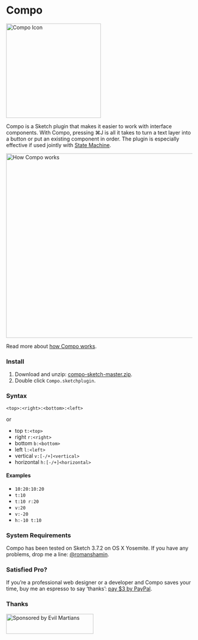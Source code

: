 # Compo

<img width="256" height="256" src="images/compo-icon@2x.png" title="Compo Icon">

Compo is a Sketch plugin that makes it easier to work with interface components. With Compo, pressing ⌘J is all it takes to turn a text layer into a button or put an existing component in order. The plugin is especially effective if used jointly with [State Machine](https://github.com/romashamin/statemachine-sketch).

<img width="800" height="500" src="images/compo-explanation@2x.png" title="How Compo works">

Read more about [how Compo works](https://evilmartians.com/chronicles/compo-sketch).

### Install

1. Download and unzip: [compo-sketch-master.zip].
2. Double click `Compo.sketchplugin`.

[compo-sketch-master.zip]: https://github.com/romashamin/compo-sketch/archive/master.zip

### Syntax

`<top>:<right>:<bottom>:<left>`

or

- top `t:<top>`
- right `r:<right>`
- bottom `b:<bottom>`
- left `l:<left>`
- vertical `v:[-/+]<vertical>`
- horizontal `h:[-/+]<horizontal>`

#### Examples

- `10:20:10:20`
- `t:10`
- `t:10 r:20`
- `v:20`
- `v:-20`
- `h:-10 t:10`

### System Requirements

Compo has been tested on Sketch 3.7.2 on OS X Yosemite. If you have any problems, drop me a line: [@romanshamin].

[@romanshamin]: https://twitter.com/romanshamin

### Satisfied Pro?

If you’re a professional web designer or a developer and Compo saves your time, buy me an espresso to say ‘thanks’: [pay $3 by PayPal].

[pay $3 by PayPal]: https://www.paypal.me/romanshamin/3

### Thanks

<a href="https://evilmartians.com/?utm_source=compo">
<img src="https://evilmartians.com/badges/sponsored-by-evil-martians.svg" alt="Sponsored by Evil Martians" width="236" height="54"></a>
